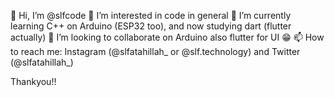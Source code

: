 👋 Hi, I’m @slfcode
👀 I’m interested in code in general
🌱 I’m currently learning C++ on Arduino (ESP32 too), and now studying dart (flutter actually)
💞️ I’m looking to collaborate on Arduino also flutter for UI 😁
📫 How to reach me: Instagram (@slfatahillah_ or @slf.technology) and Twitter (@slfatahillah_)

Thankyou!!

<!---
slfcode/slfcode is a ✨ special ✨ repository because its `README.md` (this file) appears on your GitHub profile.
You can click the Preview link to take a look at your changes.
--->

